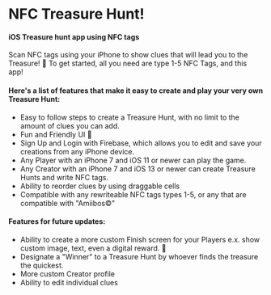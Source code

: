 # NFC Treasure Hunt!
#### iOS Treasure hunt app using NFC tags
Scan NFC tags using your iPhone to show clues that will lead you to the Treasure! 💎
To get started, all you need are type 1-5 NFC Tags, and this app!

#### Here's a list of features that make it easy to create and play your very own Treasure Hunt:

* Easy to follow steps to create a Treasure Hunt, with no limit to the amount of clues you can add.
* Fun and Friendly UI 📱
* Sign Up and Login with Firebase, which allows you to edit and save your creations from any iPhone device.
* Any Player with an iPhone 7 and iOS 11 or newer can play the game.
* Any Creator with an iPhone 7 and iOS 13 or newer can create Treasure Hunts and write NFC tags.
* Ability to reorder clues by using draggable cells
* Compatible with any rewriteable NFC tags types 1-5, or any that are compatible with "Amiibos©️"

#### Features for future updates:
* Ability to create a more custom Finish screen for your Players e.x. show custom image, text, even a digital reward. 🎁
* Designate a "Winner" to a Treasure Hunt by whoever finds the treasure the quickest.
* More custom Creator profile
* Ability to edit individual clues
